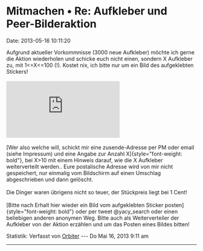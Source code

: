 Mitmachen • Re: Aufkleber und Peer-Bilderaktion
===============================================

Date: 2013-05-16 10:11:20

Aufgrund aktueller Vorkommnisse (3000 neue Aufkleber) möchte ich gerne
die Aktion wiederholen und schicke euch nicht einen, sondern X Aufkleber
zu, mit 1\<=X\<=100 (!). Kostet nix, ich bitte nur um ein Bild des
aufgeklebten Stickers!\
\
![Bild](http://forum.yacy-websuche.de/download/file.php?id=1038)\
\
[Wer also welche will, schickt mir eine zusende-Adresse per PM oder
email (siehe Impressum) und eine Angabe zur Anzahl
X]{style="font-weight: bold"}, bei X\>10 mit einem Hinweis darauf, wie
die X Aufkleber weiterverteilt werden.. Eure postalische Adresse wird
von mir nicht gespeichert, nur einmalig vom Bildschirm auf einen
Umschlag abgeschrieben und dann gelöscht.\
\
Die Dinger waren übrigens nicht so teuer, der Stückpreis liegt bei 1
Cent!\
\
[Bitte nach Erhalt hier wieder ein Bild vom aufgeklebten Sticker
posten]{style="font-weight: bold"} oder per tweet \@yacy\_search oder
einen beliebigen anderen anonymen Weg. Bitte auch als Weiterverteiler
der Aufkleber von der Aktion erzählen und um das Posten eines Bildes
bitten!

Statistik: Verfasst von
[Orbiter](http://forum.yacy-websuche.de/memberlist.php?mode=viewprofile&u=2)
--- Do Mai 16, 2013 9:11 am

------------------------------------------------------------------------
